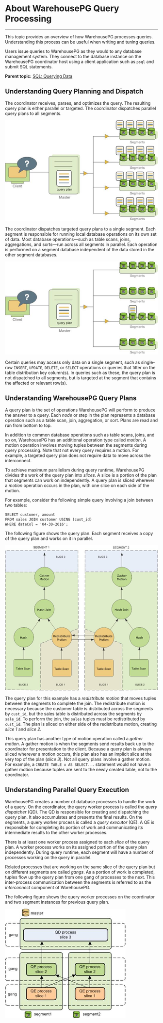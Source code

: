 # About WarehousePG Query Processing
---

This topic provides an overview of how WarehousePG processes queries. Understanding this process can be useful when writing and tuning queries.

Users issue queries to WarehousePG as they would to any database management system. They connect to the database instance on the WarehousePG coordinator host using a client application such as `psql` and submit SQL statements.

**Parent topic:** [SQL: Querying Data](../../query/topics/query.html)

## <a id="topic2"></a>Understanding Query Planning and Dispatch

The coordinator receives, parses, and optimizes the query. The resulting query plan is either parallel or targeted. The coordinator dispatches parallel query plans to all segments. 

![Dispatching the Parallel Query Plan](../../graphics/parallel_plan.jpg "Dispatching the Parallel Query Plan")

The coordinator dispatches targeted query plans to a single segment. Each segment is responsible for running local database operations on its own set of data. Most database operations—such as table scans, joins, aggregations, and sorts—run across all segments in parallel. Each operation is performed on a segment database independent of the data stored in the other segment databases.

![Dispatching a Targeted Query Plan](../../graphics/targeted_dispatch.jpg "Dispatching a Targeted Query Plan")

Certain queries may access only data on a single segment, such as single-row `INSERT`, `UPDATE`, `DELETE`, or `SELECT` operations or queries that filter on the table distribution key column\(s\). In queries such as these, the query plan is not dispatched to all segments, but is targeted at the segment that contains the affected or relevant row\(s\).


## <a id="topic3"></a>Understanding WarehousePG Query Plans

A query plan is the set of operations WarehousePG will perform to produce the answer to a query. Each *node* or step in the plan represents a database operation such as a table scan, join, aggregation, or sort. Plans are read and run from bottom to top.

In addition to common database operations such as table scans, joins, and so on, WarehousePG has an additional operation type called *motion*. A motion operation involves moving tuples between the segments during query processing. Note that not every query requires a motion. For example, a targeted query plan does not require data to move across the interconnect.

To achieve maximum parallelism during query runtime, WarehousePG divides the work of the query plan into *slices*. A slice is a portion of the plan that segments can work on independently. A query plan is sliced wherever a *motion* operation occurs in the plan, with one slice on each side of the motion.

For example, consider the following simple query involving a join between two tables:

```
SELECT customer, amount
FROM sales JOIN customer USING (cust_id)
WHERE dateCol = '04-30-2016';

```

The following figure shows the query plan. Each segment receives a copy of the query plan and works on it in parallel.

![Query Slice Plan](../../graphics/slice_plan.jpg "Query Slice Plan")

The query plan for this example has a *redistribute motion* that moves tuples between the segments to complete the join. The redistribute motion is necessary because the customer table is distributed across the segments by `cust_id`, but the sales table is distributed across the segments by `sale_id`. To perform the join, the `sales` tuples must be redistributed by `cust_id`. The plan is sliced on either side of the redistribute motion, creating *slice 1* and *slice 2*.

This query plan has another type of motion operation called a *gather motion*. A gather motion is when the segments send results back up to the coordinator for presentation to the client. Because a query plan is always sliced wherever a motion occurs, this plan also has an implicit slice at the very top of the plan \(*slice 3*\). Not all query plans involve a gather motion. For example, a `CREATE TABLE x AS SELECT...` statement would not have a gather motion because tuples are sent to the newly created table, not to the coordinator.

## <a id="topic4"></a>Understanding Parallel Query Execution

WarehousePG creates a number of database processes to handle the work of a query. On the coordinator, the query worker process is called the *query dispatcher* \(QD\). The QD is responsible for creating and dispatching the query plan. It also accumulates and presents the final results. On the segments, a query worker process is called a *query executor* \(QE\). A QE is responsible for completing its portion of work and communicating its intermediate results to the other worker processes.

There is at least one worker process assigned to each *slice* of the query plan. A worker process works on its assigned portion of the query plan independently. During query runtime, each segment will have a number of processes working on the query in parallel.

Related processes that are working on the same slice of the query plan but on different segments are called *gangs*. As a portion of work is completed, tuples flow up the query plan from one gang of processes to the next. This inter-process communication between the segments is referred to as the *interconnect* component of WarehousePG.

The following figure shows the query worker processes on the coordinator and two segment instances for previous query plan.

![Query Worker Processes](../../graphics/gangs.jpg "Query Worker Processes")

